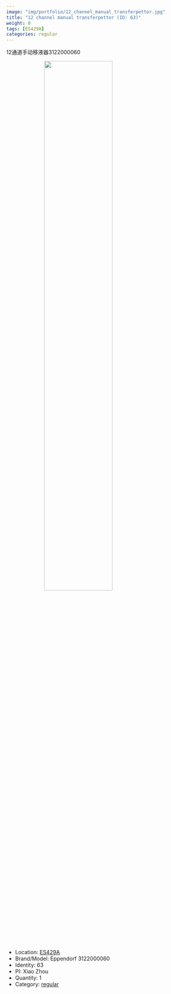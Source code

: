 ```yaml
---
image: "img/portfolio/12_channel_manual_transferpettor.jpg"
title: "12 channel manual transferpettor (ID: 63)"
weight: 0
tags: [ES429A]
categories: regular
---
```


12通道手动移液器3122000060

<!--more-->

<img src="../../img/portfolio/12_channel_manual_transferpettor.jpg" width="60%" style="display: block; margin: auto;">

- Location: [ES429A](../../tags/es429a)
- Brand/Model: Eppendorf 3122000060
- Identity: 63
- PI: Xiao Zhou
- Quantity: 1
- Category: [regular](../../categories/regular)






